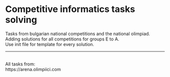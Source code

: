 # Competitive informatics tasks solving

Tasks from bulgarian national competitions and the national olimpiad. </br>
Adding solutions for all competitions for groups E to A.</br>
Use init file for template for every solution.
<hr></br>
All tasks from: </br>
https://arena.olimpiici.com
